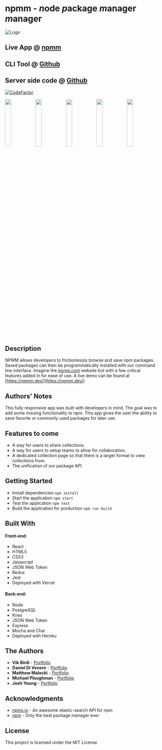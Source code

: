 # npmm - *n*ode *p*ackage *m*anager *m*anager

![Logo](./src/images/npmm-logo.svg)

## Live App @ [npmm](https://npmm.dev)

## CLI Tool @ [Github](https://github.com/maleckim/npmm-cli)

## Server side code @ [Github](https://github.com/dannydi12/npmm-server)

[![CodeFactor](https://www.codefactor.io/repository/github/dannydi12/npmm-client/badge)](https://www.codefactor.io/repository/github/dannydi12/npmm-client)
<p float="left"><img src="http://npmm.dev/images/npmm-screenshot-landing.png" width="20%"><img src="http://npmm.dev/images/npmm-screenshot-menu.png" width="20%"><img src="http://npmm.dev/images/npmm-screenshot-login.png" width="20%"><img src="http://npmm.dev/images/npmm-screenshot-search.png" width="20%"><img src="http://npmm.dev/images/npmm-screenshot-package.png" width="20%"></p>

## Description

NPMM allows developers to frictionlessly browse and save npm packages. Saved packages can then be programmatically installed with our command line interface. Imagine the [npmjs.com](https://npmjs.com) website but with a few critical features added in for ease of use. A live demo can be found at [https://npmm.dev/](https://npmm.dev/)

## Authors' Notes

This fully responsive app was built with developers in mind. The goal was to add some missing functionality to npm. This app gives the user the ability to save favorite or commonly used packages for later use.

## Features to come

- A way for users to share collections.
- A way for users to setup teams to allow for collaboration.
- A dedicated collection page so that there is a larger format to view collections from.
- The unification of our package API.

## Getting Started

- Install dependencies `npm install`
- Start the application `npm start`
- Test the application `npm test`
- Build the application for production `npm run build`

## Built With

#### Front-end:

- React
- HTML5
- CSS3
- Javascript
- JSON Web Token
- Redux
- Jest
- Deployed with Vercel

#### Back-end:

- Node
- PostgreSQL
- Knex
- JSON Web Token
- Express
- Mocha and Chai
- Deployed with Heroku

## The Authors

- **Vik Birdi** - [Portfolio](https://vikbirdi.com)
- **Daniel Di Venere** - [Portfolio](https://imdan.io/)
- **Matthew Malecki** - [Portfolio](https://portfolio.maleckim.now.sh/)
- **Michael Ploughman** - [Portfolio](https://MichaelHPloughman.com)
- **Josh Young** - [Portfolio](https://joshyoung.net)

## Acknowledgments

- [npms.io](https://npms.io) - An awesome elastic-search API for npm
- [npm](https://npmjs.com) - Only the best package manager ever

## License

This project is licensed under the MIT License
